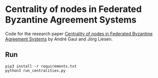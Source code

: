 # Centrality of nodes in Federated Byzantine Agreement Systems

Code for the research paper [Centrality of nodes in Federated Byzantine Agreement Systems](https://arxiv.org/abs/2012.03913) by André Gaul and Jörg Liesen.

## Run

```
pip3 install -r requirements.txt
python3 run_centralities.py
```
